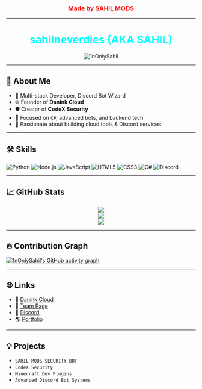 <h3 align="center"><font color="red">Made by SAHIL MODS</font></h3>

---

<h1 align="center"><font color="aqua">sahilneverdies (AKA SAHIL)</font></h1>

<p align="center">
  <img src="https://komarev.com/ghpvc/?username=sahilneverdies&label=Profile%20views&color=0e75b6&style=flat" alt="1nOnlySahil" />
</p>

---

## 👋 About Me

- 🔧 Multi-stack Developer, Discord Bot Wizard
- 🌐 Founder of **Danink Cloud**
- 🛡 Creator of **CodeX Security**
- 🎯 Focused on `C#`, advanced bots, and backend tech
- 🚀 Passionate about building cloud tools & Discord services

---

## 🛠 Skills

![Python](https://img.shields.io/badge/-Python-3776AB?style=for-the-badge&logo=python&logoColor=white)
![Node.js](https://img.shields.io/badge/-Node.js-339933?style=for-the-badge&logo=node.js&logoColor=white)
![JavaScript](https://img.shields.io/badge/-JavaScript-F7DF1E?style=for-the-badge&logo=javascript&logoColor=black)
![HTML5](https://img.shields.io/badge/-HTML5-E34F26?style=for-the-badge&logo=html5&logoColor=white)
![CSS3](https://img.shields.io/badge/-CSS3-1572B6?style=for-the-badge&logo=css3)
![C#](https://img.shields.io/badge/-CSharp-239120?style=for-the-badge&logo=c-sharp&logoColor=white)
![Discord](https://img.shields.io/badge/-Discord-5865F2?style=for-the-badge&logo=discord&logoColor=white)

---

## 📈 GitHub Stats

<p align="center">
  <img src="https://github-readme-stats.vercel.app/api?username=sahilneverdies&show_icons=true&theme=radical" />
  <br/>
  <img src="https://github-readme-streak-stats.herokuapp.com/?user=sahilneverdies&theme=radical" />
  <br/>
  <img src="https://github-readme-stats.vercel.app/api/top-langs/?username=sahilneverdies&layout=compact&theme=radical" />
</p>

---

## 🔥 Contribution Graph

[![1nOnlySahil's GitHub activity graph](https://github-readme-activity-graph.cyclic.app/graph?username=sahilneverdies&bg_color=1a1b27&color=00ffff&line=5eead4&point=ffffff&area=true&hide_border=true)](https://github.com/sahilneverdies)

---

## 🌐 Links

- 🔗 [Danink Cloud](https://danink.cloud)
- 🧩 [Team Page](https://team.danink.cloud/aps)
- 💬 [Discord](https://discord.gg/zabhE5yEk7)
- 🌎 [Portfolio](https://team.danink.cloud/aps)

---

## 💡 Projects

- `SAHIL MODS SECURITY BOT`
- `CodeX Security`
- `Minecraft Dev Plugins`
- `Advanced Discord Bot Systems`
